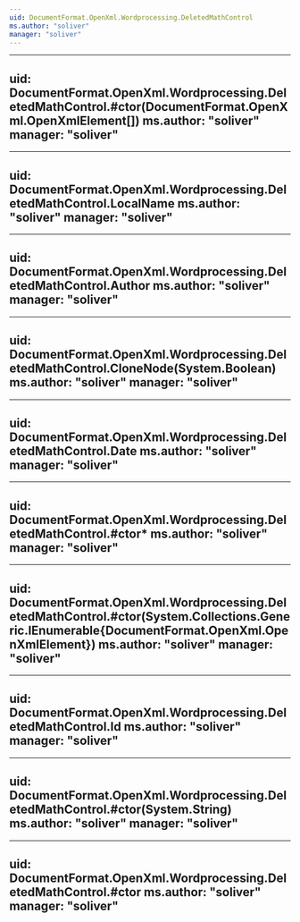```yaml
---
uid: DocumentFormat.OpenXml.Wordprocessing.DeletedMathControl
ms.author: "soliver"
manager: "soliver"
---
```


---
uid: DocumentFormat.OpenXml.Wordprocessing.DeletedMathControl.#ctor(DocumentFormat.OpenXml.OpenXmlElement[])
ms.author: "soliver"
manager: "soliver"
---

---
uid: DocumentFormat.OpenXml.Wordprocessing.DeletedMathControl.LocalName
ms.author: "soliver"
manager: "soliver"
---

---
uid: DocumentFormat.OpenXml.Wordprocessing.DeletedMathControl.Author
ms.author: "soliver"
manager: "soliver"
---

---
uid: DocumentFormat.OpenXml.Wordprocessing.DeletedMathControl.CloneNode(System.Boolean)
ms.author: "soliver"
manager: "soliver"
---

---
uid: DocumentFormat.OpenXml.Wordprocessing.DeletedMathControl.Date
ms.author: "soliver"
manager: "soliver"
---

---
uid: DocumentFormat.OpenXml.Wordprocessing.DeletedMathControl.#ctor*
ms.author: "soliver"
manager: "soliver"
---

---
uid: DocumentFormat.OpenXml.Wordprocessing.DeletedMathControl.#ctor(System.Collections.Generic.IEnumerable{DocumentFormat.OpenXml.OpenXmlElement})
ms.author: "soliver"
manager: "soliver"
---

---
uid: DocumentFormat.OpenXml.Wordprocessing.DeletedMathControl.Id
ms.author: "soliver"
manager: "soliver"
---

---
uid: DocumentFormat.OpenXml.Wordprocessing.DeletedMathControl.#ctor(System.String)
ms.author: "soliver"
manager: "soliver"
---

---
uid: DocumentFormat.OpenXml.Wordprocessing.DeletedMathControl.#ctor
ms.author: "soliver"
manager: "soliver"
---
